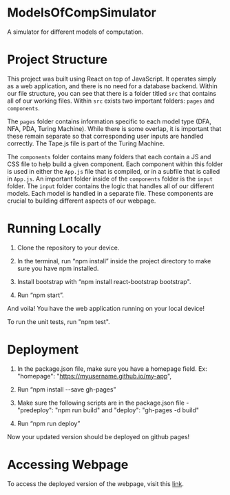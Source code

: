 # ModelsOfCompSimulator
A simulator for different models of computation.

# Project Structure
This project was built using React on top of JavaScript. It operates simply as a web application, and there is no need for a database backend. Within our file structure, you can see that there is a folder titled `src` that contains all of our working files. Within `src` exists two important folders: `pages` and `components`. 

The `pages` folder contains information specific to each model type (DFA, NFA, PDA, Turing Machine). While there is some overlap, it is important that 
these remain separate so that corresponding user inputs are handled correctly. The Tape.js file is part of the Turing Machine.

The `components` folder contains many folders that each contain a JS and CSS file to help build a given component. Each component within this folder is used
in either the `App.js` file that is compiled, or in a subfile that is called in `App.js`. An important folder inside of the `components` folder is the `input` 
folder. The `input` folder contains the logic that handles all of our different models. Each model is handled in a separate file.
These components are crucial to building different aspects of our webpage. 

# Running Locally
1. Clone the repository to your device.

2. In the terminal, run “npm install” inside the project directory to make sure you have npm installed.

3. Install bootstrap with “npm install react-bootstrap bootstrap".

4. Run “npm start”.

And voila! You have the web application running on your local device!

To run the unit tests, run "npm test".

# Deployment
1. In the package.json file, make sure you have a homepage field. Ex: "homepage": "https://myusername.github.io/my-app",

2. Run “npm install --save gh-pages”

3. Make sure the following scripts are in the package.json file - "predeploy": "npm run build" and "deploy": "gh-pages -d build"

4. Run “npm run deploy”

Now your updated version should be deployed on github pages!

# Accessing Webpage
To access the deployed version of the webpage, visit this [link](https://andrewknotts.github.io/ModelsOfCompSimulator/).
